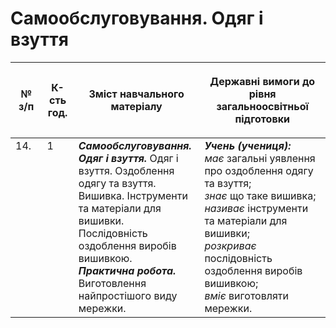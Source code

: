  # Самообслуговування. Одяг і взуття

<table>
<thead>
  <tr>
    <th width="10%" align="center"><p>№ з/п</p></td>
    <th width="10%" align="center"><p>К-сть год.</p></td>
    <th width="40%" align="center"><p>Зміст навчального матеріалу</p></td>
    <th width="60%" align="center"><p>Державні вимоги до рівня загальноосвітньої підготовки</p></td>
  </tr>
</thead>
<tbody>
  <tr>
    <td width="10%" style="vertical-align:top !important;">
14.</td>
    <td width="10%" style="vertical-align:top !important;">
1</td>
    <td width="40%" style="vertical-align:top !important;">
<b><i>Самообслуговування. Одяг і взуття.</i></b>  Одяг і взуття. Оздоблення одягу та взуття. Вишивка. Інструменти та матеріали для вишивки. Послідовність оздоблення виробів вишивкою. <br>
<b><i>Практична робота.</i></b> <br>
Виготовлення найпростішого виду мережки.<br>
</td>
    <td width="60%" style="vertical-align:top !important;">
<i><b>Учень (учениця):</b></i><br>
<i>має</i> загальні уявлення про оздоблення одягу та взуття;<br>
<i>знає</i> що таке вишивка;<br>
<i>називає</i> інструменти та матеріали для вишивки;<br>
<i>розкриває</i> послідовність оздоблення виробів вишивкою;<br>
<i>вміє</i> виготовляти мережки.<br>
</td>
  </tr>
</tbody>
</table>